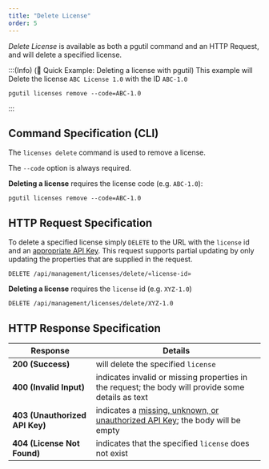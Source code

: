 ```yaml
---
title: "Delete License"
order: 5
---
```


*Delete License* is available as both a pgutil command and an HTTP Request, and will delete a specified license.

:::(Info) (🚀 Quick Example: Deleting a license with pgutil)
This example will Delete the license `ABC License 1.0` with the ID `ABC-1.0`
```
pgutil licenses remove --code=ABC-1.0
```
:::

## Command Specification (CLI)
The `licenses delete` command is used to remove a license.

The `--code` option is always required.

**Deleting a license** requires the license code (e.g. `ABC-1.0`):
```
pgutil licenses remove --code=ABC-1.0
```
## HTTP Request Specification
To delete a specified license simply `DELETE` to the URL with the `license` id and an [appropriate API Key](/docs/proget/reference-api/proget-api-licenses#authentication). This request supports partial updating by only updating the properties that are supplied in the request.

```
DELETE /api/management/licenses/delete/«license-id»
```

**Deleting a license** requires the `license` id (e.g. `XYZ-1.0`)

```
DELETE /api/management/licenses/delete/XYZ-1.0
```

## HTTP Response Specification

| Response | Details |
|---|---|
| **200 (Success)** | will delete the specified `license` |
| **400 (Invalid Input)** | indicates invalid or missing properties in the request; the body will provide some details as text |
| **403 (Unauthorized API Key)** | indicates a [missing, unknown, or unauthorized API Key](/docs/proget/reference-api/proget-api-licenses#authentication); the body will be empty |
| **404 (License Not Found)** | indicates that the specified `license` does not exist |